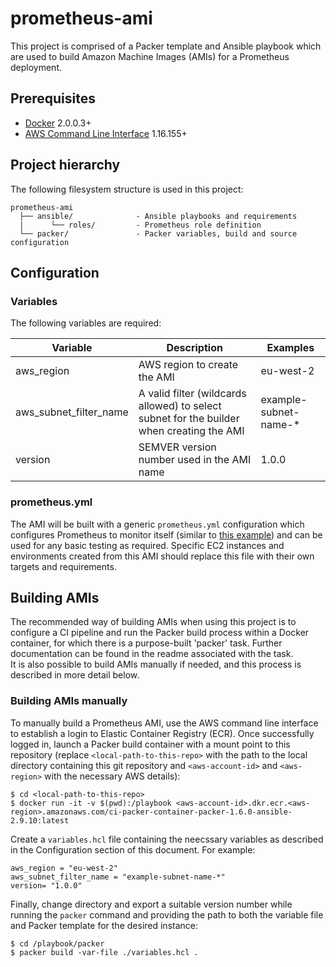 # prometheus-ami
This project is comprised of a Packer template and Ansible playbook which are used to build Amazon Machine Images (AMIs) for a Prometheus deployment.  

## Prerequisites
* [Docker](https://www.docker.com/) 2.0.0.3+
* [AWS Command Line Interface](https://aws.amazon.com/cli/) 1.16.155+

## Project hierarchy
The following filesystem structure is used in this project:
```
prometheus-ami
  ├── ansible/              - Ansible playbooks and requirements
  |      └── roles/         - Prometheus role definition
  └── packer/               - Packer variables, build and source configuration
```
## Configuration
### Variables
The following variables are required:

Variable    | Description | Examples
-------------|------------ |---------------
aws_region  | AWS region to create the AMI | eu-west-2
aws_subnet_filter_name  | A valid filter (wildcards allowed) to select subnet for the builder when creating the AMI | example-subnet-name-*
version | SEMVER version number used in the AMI name | 1.0.0

### prometheus.yml
The AMI will be built with a generic `prometheus.yml` configuration which configures Prometheus to monitor itself (similar to [this example](https://github.com/prometheus/prometheus/blob/8219b442c864d0807ae2e3b377587cba626bba22/documentation/examples/prometheus.yml)) and can be used for any basic testing as required. Specific EC2 instances and environments created from this AMI should replace this file with their own targets and requirements.

## Building AMIs
The recommended way of building AMIs when using this project is to configure a CI pipeline and run the Packer build process within a Docker container, for which there is a purpose-built 'packer' task. Further documentation can be found in the readme associated with the task.  
It is also possible to build AMIs manually if needed, and this process is described in more detail below.

### Building AMIs manually

To manually build a Prometheus AMI, use the AWS command line interface to establish a login to Elastic Container Registry (ECR). Once successfully logged in, launch a Packer build container with a mount point to this repository (replace `<local-path-to-this-repo>` with the path to the local directory containing this git repository and `<aws-account-id>` and  `<aws-region>` with the necessary AWS details):
```
$ cd <local-path-to-this-repo>
$ docker run -it -v $(pwd):/playbook <aws-account-id>.dkr.ecr.<aws-region>.amazonaws.com/ci-packer-container-packer-1.6.0-ansible-2.9.10:latest
```

Create a `variables.hcl` file containing the neecssary variables as described in the Configuration section of this document. For example:
```
aws_region = "eu-west-2"
aws_subnet_filter_name = "example-subnet-name-*"
version= "1.0.0"
```

Finally, change directory and export a suitable version number while running the `packer` command and providing the path to both the variable file and Packer template for the desired instance:
```
$ cd /playbook/packer
$ packer build -var-file ./variables.hcl .
```

